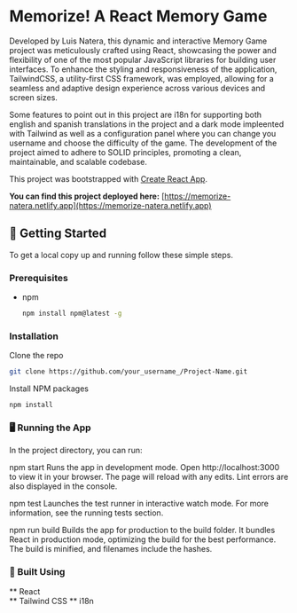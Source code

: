 # Memorize! A React Memory Game

Developed by Luis Natera, this dynamic and interactive Memory Game project was meticulously crafted using React, showcasing the power and flexibility of one of the most popular JavaScript libraries for building user interfaces. To enhance the styling and responsiveness of the application, TailwindCSS, a utility-first CSS framework, was employed, allowing for a seamless and adaptive design experience across various devices and screen sizes.

Some features to point out in this project are i18n for supporting both english and spanish translations in the project and a dark mode impleented with Tailwind as well as a configuration panel where you can change you username and choose the difficulty of the game. The development of the project aimed to adhere to SOLID principles, promoting a clean, maintainable, and scalable codebase.

This project was bootstrapped with [Create React App](https://github.com/facebook/create-react-app).

**You can find this project deployed here:** [https://memorize-natera.netlify.app](https://memorize-natera.netlify.app)


## 🚀 Getting Started

To get a local copy up and running follow these simple steps.

### Prerequisites

- npm
  ```sh
  npm install npm@latest -g

### Installation
Clone the repo
  ```sh
git clone https://github.com/your_username_/Project-Name.git
 ```
Install NPM packages
 ```
npm install
 ```
### 🖥️ Running the App
In the project directory, you can run:

npm start
Runs the app in development mode. Open http://localhost:3000 to view it in your browser. The page will reload with any edits. Lint errors are also displayed in the console.

npm test
Launches the test runner in interactive watch mode. For more information, see the running tests section.

npm run build
Builds the app for production to the build folder. It bundles React in production mode, optimizing the build for the best performance. The build is minified, and filenames include the hashes.

### 🔧 Built Using
** React  
** Tailwind CSS 
** i18n
